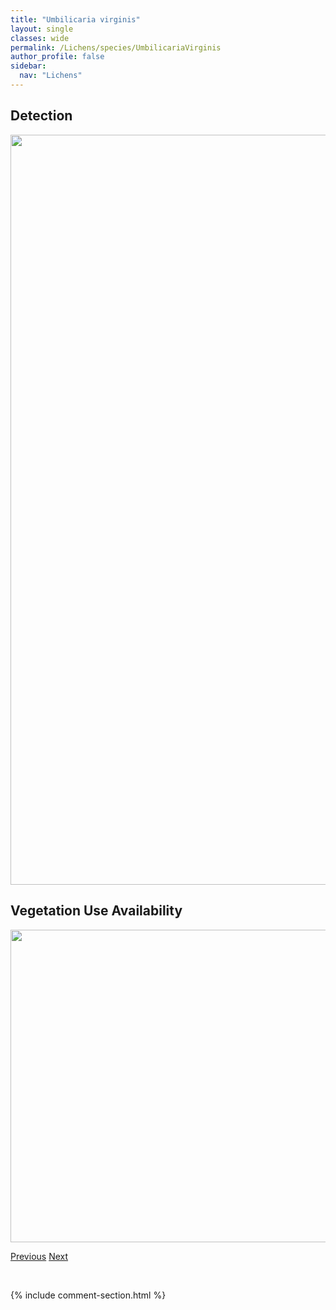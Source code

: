 ```yaml
---
title: "Umbilicaria virginis"
layout: single
classes: wide
permalink: /Lichens/species/UmbilicariaVirginis
author_profile: false
sidebar:
  nav: "Lichens"
---
```


<h2>Detection</h2>

<a href="https://drive.google.com/uc?export=view&id=1f4CZd9INK1k9bNQfAFk2ORX8WD5uarle">
<img src="https://drive.google.com/uc?export=view&id=1f4CZd9INK1k9bNQfAFk2ORX8WD5uarle" height = "1200" width = "800">
</a>


<h2>Vegetation Use Availability</h2>

<a href="https://drive.google.com/uc?export=view&id=1hs4y1EW4sM-yvWY6yR7EBDs2QbRs89ZC">
<img src="https://drive.google.com/uc?export=view&id=1hs4y1EW4sM-yvWY6yR7EBDs2QbRs89ZC" height = "500" width = "1000">
</a>


<a href="/DevelopmentWebsite/Lichens/species/UmbilicariaTorrefacta" class="pagination--pager" title="Umbilicaria torrefacta">Previous</a> <a href="/DevelopmentWebsite/Lichens/species/UsneaCavernosa" class="pagination--pager" title="Usnea cavernosa">Next</a>

<p>&nbsp;</p>

{% include comment-section.html %}
